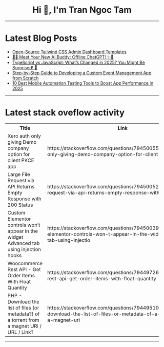 <h1 align="center">Hi 👋, I'm Tran Ngoc Tam</h1>

---

# Latest Blog Posts 
<!-- BLOG-POST-LIST:START -->
- [Open-Source Tailwind CSS Admin Dashboard Templates](https://dev.to/tailadmin/open-source-tailwind-css-admin-dashboard-templates-4ecm)
- [🚀✨ Meet Your New AI Buddy: Offline ChatGPT! ✨🚀](https://dev.to/buildandcodewithraman/meet-your-new-ai-buddy-offline-chatgpt-39f0)
- [TypeScript vs JavaScript: What’s Changed in 2025? You Might Be Surprised! 🚀](https://dev.to/dct_technologyprivatelimited/typescript-vs-javascript-whats-changed-in-2025-you-might-be-surprised-223g)
- [Step-by-Step Guide to Developing a Custom Event Management App from Scratch](https://dev.to/saanvipatel099/step-by-step-guide-to-developing-a-custom-event-management-app-from-scratch-37lo)
- [10 Best Mobile Automation Testing Tools to Boost App Performance in 2025](https://dev.to/trretatechnolabs/10-best-mobile-automation-testing-tools-to-boost-app-performance-in-2025-4kjd)
<!-- BLOG-POST-LIST:END -->

---

# Latest stack oveflow activity
<table>
  <tr><th>Title</th><th>Link</th></tr>
  <!-- STACKOVERFLOW:START --><tr><td>Xero auth only giving Demo company option for client PKCE app</td><td>https://stackoverflow.com/questions/79450055/xero-auth-only-giving-demo-company-option-for-client-pkce-app</td></tr><tr><td>Large File Request via API Returns Empty Response with 200 Status</td><td>https://stackoverflow.com/questions/79450052/large-file-request-via-api-returns-empty-response-with-200-status</td></tr><tr><td>Custom Elementor controls won’t appear in the widget Advanced tab using injection hooks</td><td>https://stackoverflow.com/questions/79450039/custom-elementor-controls-won-t-appear-in-the-widget-advanced-tab-using-injectio</td></tr><tr><td>Woocommerce Rest API - Get Order Items With Float Quantity</td><td>https://stackoverflow.com/questions/79449726/woocommerce-rest-api-get-order-items-with-float-quantity</td></tr><tr><td>PHP - Download the list of files &lpar;or metadata?&rpar; of a torrent from a magnet URI / URL / Link?</td><td>https://stackoverflow.com/questions/79449510/php-download-the-list-of-files-or-metadata-of-a-torrent-from-a-magnet-uri</td></tr><!-- STACKOVERFLOW:END -->
</table>

---


